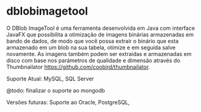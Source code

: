 # dblobimagetool

O DBlob ImageTool é uma ferramenta desenvolvida em Java com interface JavaFX que possibilita a otimização de imagens binárias armazenadas em bando de dados, de modo que
você possa extrair o binário que esta armazenado em um blob na sua tabela, otimize e em seguida salve novamente. As imagens também podem ser extraidas
e armazenadas em disco com base nos parámetros de qualidade e dimensão através do Thumbnailator <https://github.com/coobird/thumbnailator>.

Suporte Atual: MySQL, SQL Server

@todo: finalizar o suporte ao mongodb

Versões futuras: 
Suporte ao Oracle, PostgreSQL, 
